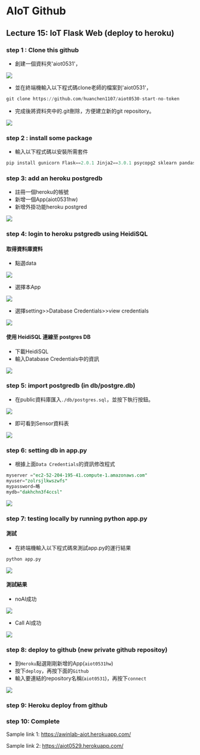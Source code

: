 # AIoT Github

## Lecture 15: IoT Flask Web (deploy to heroku)

### step 1 : Clone this github  

* 創建一個資料夾'aiot0531'，  
<img src="https://user-images.githubusercontent.com/94978161/174471764-a033c33c-fc1f-48a1-bede-d73d7025f6b6.png">  

* 並在終端機輸入以下程式碼clone老師的檔案到'aiot0531'，  
```python
git clone https://github.com/huanchen1107/aiot0530-start-no-token
```

* 完成後將資料夾中的.git刪除，方便建立新的git repository。  
<img src="https://user-images.githubusercontent.com/94978161/174472510-e6767dda-2a92-491d-bce2-60acfaf8703c.png">

### step 2 : install some package  

* 輸入以下程式碼以安裝所需套件  
```python
pip install gunicorn Flask==2.0.1 Jinja2==3.0.1 psycopg2 sklearn pandas numpy
```

### step 3: add an heroku postgredb

* 註冊一個heroku的帳號
* 新增一個App(aiot0531hw)
* 新增外掛功能heroku postgred
<img src="https://user-images.githubusercontent.com/94978161/174473233-5f20b2f1-b689-4190-9c0e-466a3d4209a0.png">

### step 4: login to heroku pstgredb using HeidiSQL

#### 取得資料庫資料
* 點選data  
<img src="https://user-images.githubusercontent.com/94978161/174473547-f2578c4e-5e26-48c1-938b-46685cc646ee.png">

* 選擇本App  
<img src="https://user-images.githubusercontent.com/94978161/174473619-830f8a5f-ffc5-447c-b65b-2b39f37df9b4.png">

* 選擇setting>>Database Credentials>>view credentials  
<img src="https://user-images.githubusercontent.com/94978161/174473893-adb26e54-649c-44e9-9538-6ab06d91e8b3.png">
  
#### 使用 HeidiSQL 連線至 postgres DB
* 下載HeidiSQL
* 輸入Database Credentials中的資訊
<img src="https://user-images.githubusercontent.com/94978161/174474414-86990a3d-eb96-4c18-ade1-2189517fc274.png">

### step 5: import postgredb (in db/postgre.db)
* 在public資料庫匯入`./db/postgres.sql`，並按下執行按鈕。
<img src="https://user-images.githubusercontent.com/94978161/174475482-f5b6ac00-11b6-48ee-af0a-7c99777a4955.png">

* 即可看到Sensor資料表
<img src="https://user-images.githubusercontent.com/94978161/174477942-4c55a8e4-63c9-4aae-ade6-98d0e55a8764.png">

### step 6: setting db in app.py
* 根據上面`Data Credentials`的資訊修改程式

```sql
myserver ="ec2-52-204-195-41.compute-1.amazonaws.com"
myuser="zolrsjlkwszwfs"
mypassword=略
mydb="dakhchn3f4ccsl"

```
<img src="https://user-images.githubusercontent.com/94978161/174478332-ae4c69a8-644a-4b88-9a0e-99e6a63e148d.png">

### step 7: testing locally by running python app.py
#### 測試
* 在終端機輸入以下程式碼來測試app.py的運行結果
```python
python app.py
```
<img src="https://user-images.githubusercontent.com/94978161/174478694-5b8a738e-5d5d-4765-9f28-2e2fac39ccaf.png">

#### 測試結果
* noAI成功
<img src="https://user-images.githubusercontent.com/94978161/174479660-098efd51-2791-4e6f-b00d-aab5384e8c95.png">

* Call AI成功
<img src="https://user-images.githubusercontent.com/94978161/174479630-0099d7af-c0ec-4f3b-b165-eb95a8e976eb.png">

### step 8: deploy to github (new private github repositoy)
* 到`Heroku`點選剛剛新增的App(`aiot0531hw`)
* 按下`deploy`，再按下面的`Github`
* 輸入要連結的repository名稱(`aiot0531`)，再按下`connect`
<img src="https://user-images.githubusercontent.com/94978161/174479975-cb132b48-2c24-4ed0-bf83-07ab2c6b498a.png">

### step 9: Heroku deploy from github

### step 10: Complete

Sample link 1:
https://awinlab-aiot.herokuapp.com/

Sample link 2: 
https://aiot0529.herokuapp.com/





